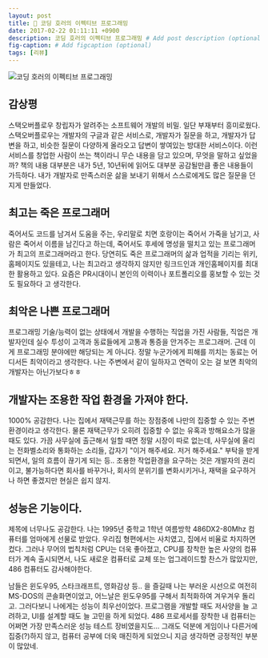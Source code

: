 ```yaml
---
layout: post
title: 📕 코딩 호러의 이펙티브 프로그래밍
date: 2017-02-22 01:11:11 +0900
description: 코딩 호러의 이펙티브 프로그래밍 # Add post description (optional)
fig-caption: # Add figcaption (optional)
tags: [리뷰]
---
```

![코딩 호러의 이펙티브 프로그래밍](http://image.kyobobook.co.kr/images/book/xlarge/179/x9788998139179.jpg)
## 감상평 

스택오버플로우 창립자가 알려주는 소프트웨어 개발의 비밀. 일단 부재부터 흥미로웠다. 스택오버플로우는 개발자의 구글과 같은 서비스로, 개발자가 질문을 하고, 개발자가 답변을 하고, 비슷한 질문이 다양하게 올라오고 답변이 쌓여있는 방대한 서비스이다. 이런 서비스를 창업한 사람이 쓰는 책이라니 무슨 내용을 담고 있으며, 무엇을 말하고 싶었을까? 책의 내용 대부분은 내가 5년, 10년뒤에 읽어도 대부분 공감될만큼 좋은 내용들이 가득하다. 내가 개발자로 만족스러운 삶을 보내기 위해서 스스로에게도 많은 질문을 던지게 만들었다.  

##  최고는 **죽은 프로그래머**

죽어서도 코드를 남겨서 도움을 주는, 우리말로 치면 호랑이는 죽어서 가죽을 남기고, 사람은 죽어서 이름을 남긴다고 하는데, 죽어서도 후세에 명성을 떨치고 있는 프로그래머가 최고의 프로그래머라고 한다. 당연히도 죽은 프로그래머의 삶과 업적을 기리는 위키, 홈페이지도 있을테고, 나는 최고라고 생각하지 않지만 링크드인과 개인홈페이지를 최대한 활용하고 있다. 요즘은 PR시대이니 본인의 이력이나 포트폴리오를 홍보할 수 있는 것도 필요하다 고 생각한다.

## 최악은 **나쁜 프로그래머**

프로그래밍 기술/능력이 없는 상태에서 개발을 수행하는 직업을 가진 사람들, 직업은 개발자인데 실수 투성이 고객과 동료들에게 고통과 통증을 안겨주는 프로그래머. 근데 이게 프로그래밍 분야에만 해당되는 게 아니다. 정말 누군가에게 피해를 끼치는 동료는 어디서든 최악이라고 생각한다. 나는 주변에서 같이 일하자고 연락이 오는 걸 보면 최악의 개발자는 아닌가보다ㅎㅎ

## 개발자는 조용한 작업 환경을 가져야 한다.
1000% 공감한다. 나는 집에서 재택근무를 하는 장점중에 나만의 집중할 수 있는 주변 환경이라고 생각한다. 물론 재택근무가 오히려 집중할 수 없는 유혹과 방해요소가 많을 때도 있다. 가끔 사무실에 출근해서 일할 때면 정말 시장이 따로 없는데, 사무실에 울리는 전화벨소리와 통화하는 소리들, 갑자기 "이거 해주세요. 저거 해주세요." 부탁을 받게 되면서, 일의 흐름이 끊기게 되는 등..  조용한 작업환경을 요구하는 것은 개발자의 권리이고, 불가능하다면 회사를 바꾸거나, 회사의 분위기를 변화시키거나, 재택을 요구하거나 하면 좋겠지만 현실은 쉽지 않지.

## 성능은 기능이다.
제목에 너무나도 공감한다. 나는 1995년 중학교 1학년 여름방학 486DX2-80Mhz 컴퓨터를 엄마에게 선물로 받았다. 우리집 형편에서는 사치였고, 집에서 비율로 차지하면 컸다. 그러나 무어의 법칙처럼 CPU는 더욱 좋아졌고, CPU를 장착한 높은 사양의 컴퓨터가 계속 출시되면서, 나도 새로운 컴퓨터로 교체 또는 업그레이드할 찬스가 많았지만, 486 컴퓨터도 감사해야한다. 

남들은 윈도우95, 스타크래프트, 영화감상 등.. 을 즐길때 나는 부러운 시선으로 여전히 MS-DOS의 콘솔화면이었고, 어느날은 윈도우95를 구해서 최적화하여 겨우겨우 돌리고. 그러다보니 나에게는 성능이 최우선이었다. 프로그램을 개발할 때도 저사양을 늘 고려하고, UI를 설계할 때도 늘 고민을 하게 되었다. 486 프로세서를 장착한 내 컴퓨터는 어쩌면 가장 만족스러운 성능 테스트 장비였을지도... 그래도 덕분에 게임이나 다른거에 집중(?)하지 않고, 컴퓨터 공부에 더욱 매진하게 되었으니 지금 생각하면 긍정적인 부분이 많았네.
